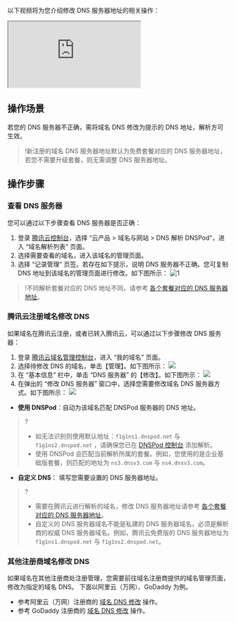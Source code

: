 
以下视频将为您介绍修改 DNS 服务器地址的相关操作：
<div class="doc-video-mod"><iframe src="https://cloud.tencent.com/edu/learning/quick-play/2303-33501?source=gw.doc.media&withPoster=1&notip=1"></iframe></div>

## 操作场景

若您的 DNS 服务器不正确，需将域名 DNS 修改为提示的 DNS 地址，解析方可生效。
>!新注册的域名 DNS 服务器地址默认为免费套餐对应的 DNS 服务器地址，若您不需要升级套餐，则无需调整 DNS 服务器地址。

## 操作步骤

### 查看 DNS 服务器
您可以通过以下步骤查看 DNS 服务器是否正确：
1. 登录 [腾讯云控制台](https://console.cloud.tencent.com/)，选择 “云产品 > 域名与网站 > DNS 解析 DNSPod”，进入 “域名解析列表” 页面。
2. 选择需要查看的域名，进入该域名的管理页面。
3. 选择 “记录管理” 页签。若存在如下提示，说明 DNS 服务器不正确。您可复制 DNS 地址到该域名的管理页面进行修改。如下图所示：
![1](https://main.qcloudimg.com/raw/1334ffff245ca5ecebea8521d6df5d65.png)
>!不同解析套餐对应的 DNS 地址不同，请参考 [各个套餐对应的 DNS 服务器地址](https://cloud.tencent.com/document/product/302/9070)。

### 腾讯云注册域名修改 DNS
如果域名在腾讯云注册，或者已转入腾讯云，可以通过以下步骤修改 DNS 服务器：
1. 登录 [腾讯云域名管理控制台](https://console.cloud.tencent.com/domain/)，进入 “我的域名” 页面。
2. 选择待修改 DNS 的域名，单击【管理】。如下图所示：
![](https://main.qcloudimg.com/raw/4d4176b985b22d48860279a72ef53222.png)
3. 在 “基本信息” 栏中，单击 “DNS 服务器” 的【修改】。如下图所示：
![](https://main.qcloudimg.com/raw/f5926d507764039315a0c6f48c44738c.png)
4. 在弹出的 “修改 DNS 服务器” 窗口中，选择您需要修改域名 DNS 服务器方式。如下图所示：
![](https://main.qcloudimg.com/raw/d3a64c15a902f476a64b990dad7e25a2.png)
 - **使用 DNSPod**：自动为该域名匹配 DNSPod 服务器的 DNS 地址。
>?
>- 如无法识别则使用默认地址：`f1g1ns1.dnspod.net` 与 `f1g1ns2.dnspod.net` ，请确保您已在 [DNSPod 控制台](https://console.cloud.tencent.com/cns) 添加解析。  
>- 使用 DNSPod 会匹配当前解析所属的套餐。例如，您使用的是企业基础版套餐，则匹配的地址为 `ns3.dnsv3.com` 与 `ns4.dnsv3.com`。
 - **自定义 DNS**： 填写您需要设置的 DNS 服务器地址。
>?
 >- 需要在腾讯云进行解析的域名，修改 DNS 服务器地址请参考 [各个套餐对应的 DNS 服务器地址](https://cloud.tencent.com/document/product/302/9070)。  
 >- 自定义的 DNS 服务器域名不能是私建的 DNS 服务器域名，必须是解析商的权威 DNS 服务器域名。例如，腾讯云免费版的 DNS 服务器地址为 `f1g1ns1.dnspod.net` 与 `f1g1ns2.dnspod.net`。  
  

### 其他注册商域名修改 DNS
如果域名在其他注册商处注册管理，您需要前往域名注册商提供的域名管理页面，修改为指定的域名 DNS。
下面以阿里云（万网）、GoDaddy 为例。
- 参考阿里云（万网）注册商的 [域名 DNS 修改](https://help.aliyun.com/document_detail/54157.html) 操作。
- 参考 GoDaddy 注册商的 [域名 DNS 修改](https://sg.godaddy.com/zh/help/change-nameservers-for-my-domains-664) 操作。


